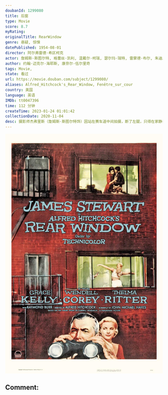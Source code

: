 ```yaml
---
doubanId: 1299080
title: 后窗
type: Movie
score: 8.7
myRating: 
originalTitle: RearWindow
genre: 悬疑, 惊悚
datePublished: 1954-08-01
director: 阿尔弗雷德·希区柯克
actor: 詹姆斯·斯图尔特, 格蕾丝·凯利, 温戴尔·柯瑞, 瑟尔玛·瑞特, 雷蒙德·布尔, 朱迪思·伊夫林, 罗斯·巴格达萨里安, 乔金·达西, 萨拉·伯纳, 弗兰克·卡迪, 杰丝琳·法克斯, 艾琳·温斯顿, 哈维斯·达文波特, 本尼·巴莱特, 马拉·英格丽什, 贝丝·弗劳尔斯, 阿特·吉尔摩, 弗莱德·格兰姆, 凯丝琳·格兰特, 阿尔弗雷德·希区柯克, 迈克·马奥尼, 杰克·斯托尼, 吉格·杨, undefined, undefined, undefined, undefined, undefined, undefined, undefined, 罗伯特·舍曼, undefined, undefined, undefined
author: 约翰·迈克尔·海耶斯, 康奈尔·伍尔里奇
tags: Movie, 
state: 看过
url: https://movie.douban.com/subject/1299080/
aliases: Alfred_Hitchcock's_Rear_Window, Fenêtre_sur_cour
country: 美国
language: 英语
IMDb: tt0047396
time: 112 分钟
createTime: 2023-01-24 01:01:42
collectionDate: 2020-11-04
desc: 摄影师杰弗里斯（詹姆斯·斯图尔特饰）因站在赛车道中间拍摄，断了左腿，只得在家静养七周。除了保险公司的护士斯特拉（西尔玛·里特饰）和女友丽莎·卡罗尔·弗里蒙特（格雷斯·凯利饰）每日前来照料，百无聊...
---
```


![image](assets/p998913501.jpg)

Comment: 
---

